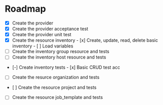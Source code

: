 # Roadmap

- [x] Create the provider
- [x] Create the provider acceptance test
- [x] Create the provider unit test
- [x] Create the resource inventory
      - [x] Create, update, read, delete basic inventory
      - [ ] Load variables
- [ ] Create the inventory group resource and tests
- [ ] Create the inventory host resource and tests
- [-] Create inventory tests
      -  [x] Basic CRUD test acc
- [ ] Create the resurce organization and tests
- [ ] Create the resource project and tests
- [ ] Create the resource job_template and tests
